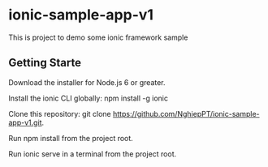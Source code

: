 # ionic-sample-app-v1
This is project to demo some ionic framework sample
## Getting Starte

Download the installer for Node.js 6 or greater.

Install the ionic CLI globally: npm install -g ionic

Clone this repository: git clone https://github.com/NghiepPT/ionic-sample-app-v1.git.

Run npm install from the project root.

Run ionic serve in a terminal from the project root.

